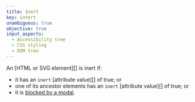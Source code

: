 ```yaml
---
title: Inert
key: intert
unambiguous: true
objective: true
input_aspects:
  - Accessibility tree
  - CSS styling
  - DOM tree
---
```


An [HTML or SVG element][] is inert if:
- it has an `inert` [attribute value][] of true; or
- one of its ancestor elements has an `inert` [attribute value][] of true; or
- it is [blocked by a modal](https://html.spec.whatwg.org/multipage/interaction.html#blocked-by-a-modal-dialog).
